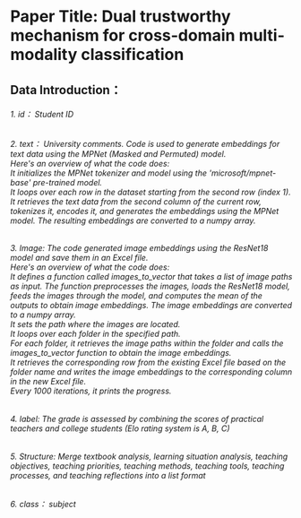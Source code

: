 # Paper Title: Dual trustworthy mechanism for cross-domain multi-modality classification
## Data Introduction：
######    1. id： Student ID<br>
######    2. text： University comments. Code is used to generate embeddings for text data using the MPNet (Masked and Permuted) model.<br> Here's an overview of what the code does:<br>It initializes the MPNet tokenizer and model using the 'microsoft/mpnet-base' pre-trained model.<br> It loops over each row in the dataset starting from the second row (index 1).<br> It retrieves the text data from the second column of the current row, tokenizes it, encodes it, and generates the embeddings using the MPNet model. The resulting embeddings are converted to a numpy array.<br>
######    3. Image: The code  generated image embeddings using the ResNet18 model and save them in an Excel file. <br> Here's an overview of what the code does:<br>It defines a function called images_to_vector that takes a list of image paths as input. The function preprocesses the images, loads the ResNet18 model, feeds the images through the model, and computes the mean of the outputs to obtain image embeddings. The image embeddings are converted to a numpy array.<br>It sets the path where the images are located.<br>It loops over each folder in the specified path.<br>For each folder, it retrieves the image paths within the folder and calls the images_to_vector function to obtain the image embeddings.<br>It retrieves the corresponding row from the existing Excel file based on the folder name and writes the image embeddings to the corresponding column in the new Excel file.<br>Every 1000 iterations, it prints the progress.<br>
######    4. label: The grade is assessed by combining the scores of practical teachers and college students (Elo rating system is A, B, C)<br>
######    5. Structure: Merge textbook analysis, learning situation analysis, teaching objectives, teaching priorities, teaching methods, teaching tools,    teaching processes, and teaching reflections into a list format<br>
######    6. class： subject<br>
